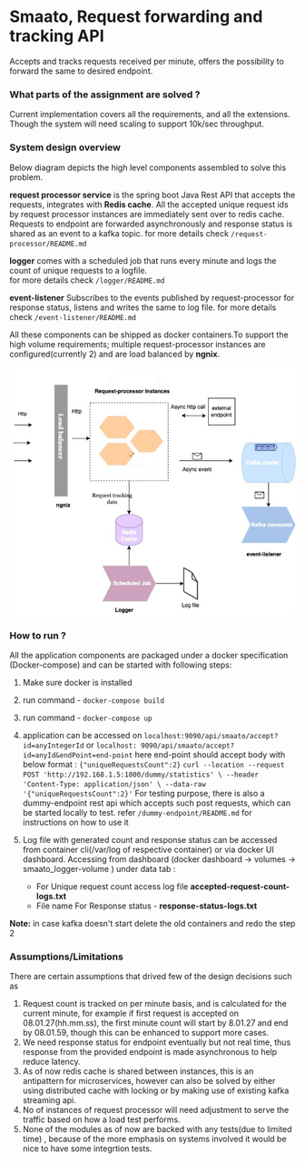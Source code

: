 #  Smaato, Request forwarding and tracking API

Accepts and tracks requests received per minute, offers the possibility to forward the same to desired
endpoint.

### What parts of the assignment are solved ?
 Current implementation covers all the requirements, and all the extensions. Though the system will need scaling to support 10k/sec throughput.
 
### System design overview

Below diagram depicts the high level components assembled to solve this problem.

**request processor service**
is the spring boot Java Rest API that accepts the requests, integrates with **Redis cache**. All the accepted unique
request ids by request processor instances are immediately sent over to redis cache. Requests to endpoint are forwarded
asynchronously and response status is shared as an event to a kafka topic. for more details
check `/request-processor/README.md`

**logger** comes with a scheduled job that runs every minute and logs the count of unique requests to a logfile.  
for more details check `/logger/README.md`

**event-listener**
Subscribes to the events published by request-processor for response status, listens and writes the same to log file.
for more details check `/event-listener/README.md`

All these components can be shipped as docker containers.To support the high volume requirements; multiple request-processor
instances are configured(currently 2) and are load balanced by **ngnix**.

![alt text](SystemDesign.jpg)

### How to run ? 
All the application components are packaged under a docker specification (Docker-compose) and can be
started with following steps:

1. Make sure docker is installed
2. run command -  `docker-compose build`
3. run command - `docker-compose up`
4. application can be accessed on `localhost:9090/api/smaato/accept?id=anyIntegerId` or `localhost:
   9090/api/smaato/accept?id=anyId&endPoint=end-point`
   here end-point should accept body with below format :
   `{"uniqueRequestsCount":2}`
   `curl --location --request POST 'http://192.168.1.5:1000/dummy/statistics' \
   --header 'Content-Type: application/json' \
   --data-raw '{"uniqueRequestsCount":2}'`
   For testing purpose, there is also a dummy-endpoint rest api which accepts such post requests, which can be started locally to test.
   refer `/dummy-endpoint/README.md` for instructions on how to use it

5. Log file with generated count and response status can be accessed from container cli(/var/log of respective
   container) or via docker UI dashboard. Accessing from dashboard (docker dashboard -> volumes -> smaato_logger-volume ) under data tab :
    - For Unique request count access log file **accepted-request-count-logs.txt**
    - File name For Response status - **response-status-logs.txt**
    
**Note:** in case kafka doesn't start delete the old containers and redo the step 2 
   
### Assumptions/Limitations

There are certain assumptions that drived few of the design decisions such as

1. Request count is tracked on per minute basis, and is calculated for the current minute, for example if first request
   is accepted on 08.01.27(hh.mm.ss), the first minute count will start by 8.01.27 and end by 08.01.59, though this can
   be enhanced to support more cases.
2. We need response status for endpoint eventually but not real time, thus response from the provided endpoint is made
   asynchronous to help reduce latency.
3. As of now redis cache is shared between instances, this is an antipattern for microservices, however can also be
   solved by either using distributed cache with locking or by making use of existing kafka streaming api.
4. No of instances of request processor will need adjustment to serve the traffic based on how a load test performs.
5. None of the modules as of now are backed with any tests(due to limited time) , because of the more emphasis on systems involved it would be nice to have some integrtion tests.
